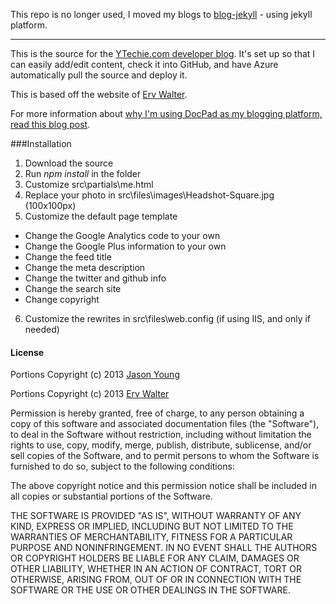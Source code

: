 This repo is no longer used, I moved my blogs to [blog-jekyll](http://github/erajasekar/blog-jekyll) - using jekyll platform. 

---

This is the source for the [YTechie.com developer blog](http://www.ytechie.com/). It's set up so that I can easily add/edit content, check it into GitHub, and have Azure automatically pull the source and deploy it.

This is based off the website of [Erv Walter](http://www.ewal.net/).

For more information about [why I'm using DocPad as my blogging platform, read this blog post](http://www.ytechie.com/2013/11/blogging-awesomeness-with-a-static-generator-and-markdown/).

###Installation

1. Download the source
2. Run *npm install* in the folder
3. Customize src\partials\me.html
4. Replace your photo in src\files\images\Headshot-Square.jpg (100x100px)
5. Customize the default page template
 * Change the Google Analytics code to your own
 * Change the Google Plus information to your own
 * Change the feed title
 * Change the meta description
 * Change the twitter and github info
 * Change the search site
 * Change copyright
6. Customize the rewrites in src\files\web.config (if using IIS, and only if needed)


#### License

Portions Copyright (c) 2013 [Jason Young](http://www.ytechie.com/)

Portions Copyright (c) 2013 [Erv Walter](http://www.ewal.net/)

Permission is hereby granted, free of charge, to any person obtaining a copy of this software and associated documentation files (the "Software"), to deal in the Software without restriction, including without limitation the rights to use, copy, modify, merge, publish, distribute, sublicense, and/or sell copies of the Software, and to permit persons to whom the Software is furnished to do so, subject to the following conditions:

The above copyright notice and this permission notice shall be included in all copies or substantial portions of the Software.

THE SOFTWARE IS PROVIDED "AS IS", WITHOUT WARRANTY OF ANY KIND, EXPRESS OR IMPLIED, INCLUDING BUT NOT LIMITED TO THE WARRANTIES OF MERCHANTABILITY, FITNESS FOR A PARTICULAR PURPOSE AND NONINFRINGEMENT. IN NO EVENT SHALL THE AUTHORS OR COPYRIGHT HOLDERS BE LIABLE FOR ANY CLAIM, DAMAGES OR OTHER LIABILITY, WHETHER IN AN ACTION OF CONTRACT, TORT OR OTHERWISE, ARISING FROM, OUT OF OR IN CONNECTION WITH THE SOFTWARE OR THE USE OR OTHER DEALINGS IN THE SOFTWARE.
